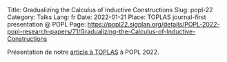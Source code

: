 Title: Gradualizing the Calculus of Inductive Constructions
Slug: popl-22
Category: Talks
Lang: fr
Date: 2022-01-21
Place: TOPLAS journal-first presentation @ POPL
Page: https://popl22.sigplan.org/details/POPL-2022-popl-research-papers/71/Gradualizing-the-Calculus-of-Inductive-Constructions

Présentation de notre [article à TOPLAS](publications) à POPL 2022.